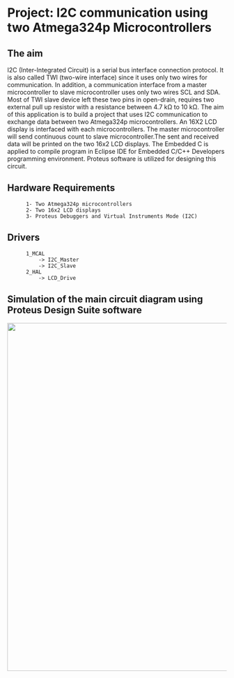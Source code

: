 # Project:  I2C communication using two Atmega324p Microcontrollers

## The aim
I2C (Inter-Integrated Circuit) is a serial bus interface connection protocol. It is also called TWI (two-wire interface) since it uses only two wires for communication. In addition, a communication interface from a master microcontroller to slave microcontroller uses only two wires SCL and SDA. Most of TWI slave device left these two pins in open-drain, requires two external pull up resistor with a resistance between 4.7 kΩ to 10 kΩ. 
The aim of this application is to build a project that uses I2C communication to exchange data between two Atmega324p microcontrollers. An 16X2 LCD display is interfaced with each microcontrollers. The master microcontroller will send continuous count to slave microcontroller.The sent and received data will be printed on the two 16x2 LCD displays. The Embedded C is applied to compile program in Eclipse IDE for Embedded C/C++ Developers programming environment. Proteus software is utilized for designing this circuit. 

## Hardware Requirements

```
      1- Two Atmega324p microcontrollers
      2- Two 16x2 LCD displays
      3- Proteus Debuggers and Virtual Instruments Mode (I2C)
```
## Drivers

```
      1_MCAL
          -> I2C_Master
          -> I2C_Slave
      2_HAL
          -> LCD_Drive
```
## Simulation of the main circuit diagram using Proteus Design Suite software
<img src="https://github.com/user-attachments/assets/4ceaf9d3-36e8-4996-9358-04c3f86b4c93" width="800">
